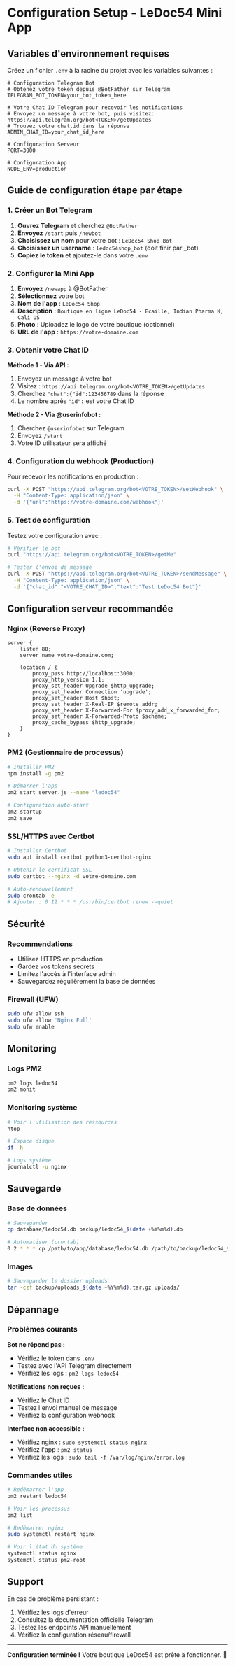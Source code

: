 # Configuration Setup - LeDoc54 Mini App

## Variables d'environnement requises

Créez un fichier `.env` à la racine du projet avec les variables suivantes :

```env
# Configuration Telegram Bot
# Obtenez votre token depuis @BotFather sur Telegram
TELEGRAM_BOT_TOKEN=your_bot_token_here

# Votre Chat ID Telegram pour recevoir les notifications
# Envoyez un message à votre bot, puis visitez: https://api.telegram.org/bot<TOKEN>/getUpdates
# Trouvez votre chat.id dans la réponse
ADMIN_CHAT_ID=your_chat_id_here

# Configuration Serveur
PORT=3000

# Configuration App
NODE_ENV=production
```

## Guide de configuration étape par étape

### 1. Créer un Bot Telegram

1. **Ouvrez Telegram** et cherchez `@BotFather`
2. **Envoyez** `/start` puis `/newbot`
3. **Choisissez un nom** pour votre bot : `LeDoc54 Shop Bot`
4. **Choisissez un username** : `ledoc54shop_bot` (doit finir par _bot)
5. **Copiez le token** et ajoutez-le dans votre `.env`

### 2. Configurer la Mini App

1. **Envoyez** `/newapp` à @BotFather
2. **Sélectionnez** votre bot
3. **Nom de l'app** : `LeDoc54 Shop`
4. **Description** : `Boutique en ligne LeDoc54 - Ecaille, Indian Pharma K, Cali US`
5. **Photo** : Uploadez le logo de votre boutique (optionnel)
6. **URL de l'app** : `https://votre-domaine.com`

### 3. Obtenir votre Chat ID

**Méthode 1 - Via API :**
1. Envoyez un message à votre bot
2. Visitez : `https://api.telegram.org/bot<VOTRE_TOKEN>/getUpdates`
3. Cherchez `"chat":{"id":123456789` dans la réponse
4. Le nombre après `"id":` est votre Chat ID

**Méthode 2 - Via @userinfobot :**
1. Cherchez `@userinfobot` sur Telegram
2. Envoyez `/start`
3. Votre ID utilisateur sera affiché

### 4. Configuration du webhook (Production)

Pour recevoir les notifications en production :

```bash
curl -X POST "https://api.telegram.org/bot<VOTRE_TOKEN>/setWebhook" \
  -H "Content-Type: application/json" \
  -d '{"url":"https://votre-domaine.com/webhook"}'
```

### 5. Test de configuration

Testez votre configuration avec :

```bash
# Vérifier le bot
curl "https://api.telegram.org/bot<VOTRE_TOKEN>/getMe"

# Tester l'envoi de message
curl -X POST "https://api.telegram.org/bot<VOTRE_TOKEN>/sendMessage" \
  -H "Content-Type: application/json" \
  -d '{"chat_id":"<VOTRE_CHAT_ID>","text":"Test LeDoc54 Bot"}'
```

## Configuration serveur recommandée

### Nginx (Reverse Proxy)

```nginx
server {
    listen 80;
    server_name votre-domaine.com;
    
    location / {
        proxy_pass http://localhost:3000;
        proxy_http_version 1.1;
        proxy_set_header Upgrade $http_upgrade;
        proxy_set_header Connection 'upgrade';
        proxy_set_header Host $host;
        proxy_set_header X-Real-IP $remote_addr;
        proxy_set_header X-Forwarded-For $proxy_add_x_forwarded_for;
        proxy_set_header X-Forwarded-Proto $scheme;
        proxy_cache_bypass $http_upgrade;
    }
}
```

### PM2 (Gestionnaire de processus)

```bash
# Installer PM2
npm install -g pm2

# Démarrer l'app
pm2 start server.js --name "ledoc54"

# Configuration auto-start
pm2 startup
pm2 save
```

### SSL/HTTPS avec Certbot

```bash
# Installer Certbot
sudo apt install certbot python3-certbot-nginx

# Obtenir le certificat SSL
sudo certbot --nginx -d votre-domaine.com

# Auto-renouvellement
sudo crontab -e
# Ajouter : 0 12 * * * /usr/bin/certbot renew --quiet
```

## Sécurité

### Recommendations
- Utilisez HTTPS en production
- Gardez vos tokens secrets
- Limitez l'accès à l'interface admin
- Sauvegardez régulièrement la base de données

### Firewall (UFW)
```bash
sudo ufw allow ssh
sudo ufw allow 'Nginx Full'
sudo ufw enable
```

## Monitoring

### Logs PM2
```bash
pm2 logs ledoc54
pm2 monit
```

### Monitoring système
```bash
# Voir l'utilisation des ressources
htop

# Espace disque
df -h

# Logs système
journalctl -u nginx
```

## Sauvegarde

### Base de données
```bash
# Sauvegarder
cp database/ledoc54.db backup/ledoc54_$(date +%Y%m%d).db

# Automatiser (crontab)
0 2 * * * cp /path/to/app/database/ledoc54.db /path/to/backup/ledoc54_$(date +\%Y\%m\%d).db
```

### Images
```bash
# Sauvegarder le dossier uploads
tar -czf backup/uploads_$(date +%Y%m%d).tar.gz uploads/
```

## Dépannage

### Problèmes courants

**Bot ne répond pas :**
- Vérifiez le token dans `.env`
- Testez avec l'API Telegram directement
- Vérifiez les logs : `pm2 logs ledoc54`

**Notifications non reçues :**
- Vérifiez le Chat ID
- Testez l'envoi manuel de message
- Vérifiez la configuration webhook

**Interface non accessible :**
- Vérifiez nginx : `sudo systemctl status nginx`
- Vérifiez l'app : `pm2 status`
- Vérifiez les logs : `sudo tail -f /var/log/nginx/error.log`

### Commandes utiles

```bash
# Redémarrer l'app
pm2 restart ledoc54

# Voir les processus
pm2 list

# Redémarrer nginx
sudo systemctl restart nginx

# Voir l'état du système
systemctl status nginx
systemctl status pm2-root
```

## Support

En cas de problème persistant :
1. Vérifiez les logs d'erreur
2. Consultez la documentation officielle Telegram
3. Testez les endpoints API manuellement
4. Vérifiez la configuration réseau/firewall

---

**Configuration terminée !** Votre boutique LeDoc54 est prête à fonctionner. 🚀 